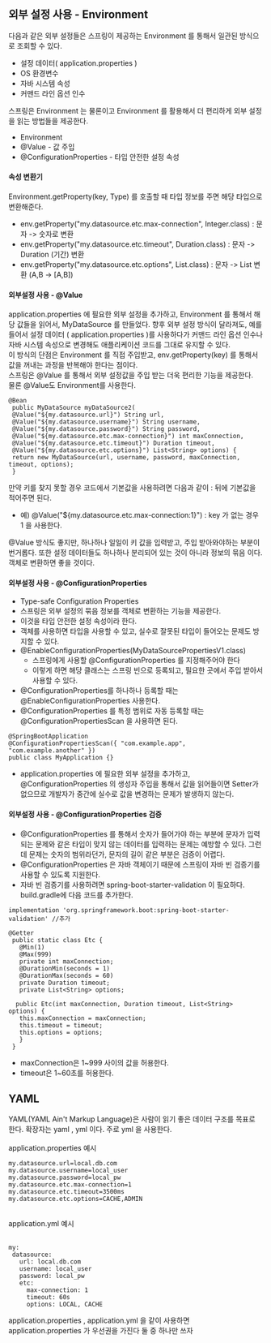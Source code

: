 ## 외부 설정 사용 - Environment
다음과 같은 외부 설정들은 스프링이 제공하는 Environment 를 통해서 일관된 방식으로 조회할 수 있다.
 - 설정 데이터( application.properties )
 - OS 환경변수
 - 자바 시스템 속성
 - 커맨드 라인 옵션 인수

스프링은 Environment 는 물론이고 Environment 를 활용해서 더 편리하게 외부 설정을 읽는 방법들을 제공한다.
 - Environment
 - @Value - 값 주입
 - @ConfigurationProperties - 타입 안전한 설정 속성

#### 속성 변환기
Environment.getProperty(key, Type) 를 호출할 때 타입 정보를 주면 해당 타입으로 변환해준다.
 - env.getProperty("my.datasource.etc.max-connection", Integer.class) : 문자 -> 숫자로 변환
 - env.getProperty("my.datasource.etc.timeout", Duration.class) : 문자 -> Duration (기간) 변환
 - env.getProperty("my.datasource.etc.options", List.class) : 문자 -> List 변환 (A,B -> [A,B])

#### 외부설정 사용 - @Value
application.properties 에 필요한 외부 설정을 추가하고, Environment 를 통해서 해당 값들을 읽어서, MyDataSource 를 만들었다. 향후 외부 설정 방식이 달라져도, 예를 들어서 설정 데이터 ( application.properties )를 사용하다가 커맨드 라인 옵션 인수나 자바 시스템 속성으로 변경해도 애플리케이션 코드를 그대로 유지할 수 있다.
<br/>
이 방식의 단점은 Environment 를 직접 주입받고, env.getProperty(key) 를 통해서 값을 꺼내는 과정을 반복해야 한다는 점이다. <br/>
스프링은 @Value 를 통해서 외부 설정값을 주입 받는 더욱 편리한 기능을 제공한다. <br/>
물론 @Value도 Environment를 사용한다.

```
@Bean
 public MyDataSource myDataSource2(
 @Value("${my.datasource.url}") String url,
 @Value("${my.datasource.username}") String username,
 @Value("${my.datasource.password}") String password,
 @Value("${my.datasource.etc.max-connection}") int maxConnection,
 @Value("${my.datasource.etc.timeout}") Duration timeout,
 @Value("${my.datasource.etc.options}") List<String> options) {
 return new MyDataSource(url, username, password, maxConnection,
timeout, options);
 }
```

만약 키를 찾지 못할 경우 코드에서 기본값을 사용하려면 다음과 같이 : 뒤에 기본값을 적어주면 된다.
 - 예) @Value("${my.datasource.etc.max-connection:1}") : key 가 없는 경우 1 을 사용한다.

@Value 방식도 좋지만, 하나하나 일일이 키 값을 입력받고, 주입 받아와야하는 부분이 번거롭다. 또한 설정 데이터들도 하나하나 분리되어 있는 것이 아니라 정보의 묶음 이다. 객체로 변환하면 좋을 것이다.

#### 외부설정 사용 - @ConfigurationProperties
 - Type-safe Configuration Properties
 - 스프링은 외부 설정의 묶음 정보를 객체로 변환하는 기능을 제공한다.
 - 이것을 타입 안전한 설정 속성이라 한다.
 - 객체를 사용하면 타입을 사용할 수 있고, 실수로 잘못된 타입이 들어오는 문제도 방지할 수 있다.
 - @EnableConfigurationProperties(MyDataSourcePropertiesV1.class)
   - 스프링에게 사용할 @ConfigurationProperties 를 지정해주어야 한다
   - 이렇게 하면 해당 클래스는 스프링 빈으로 등록되고, 필요한 곳에서 주입 받아서 사용할 수 있다.
 - @ConfigurationProperties를 하나하나 등록할 때는 @EnableConfigurationProperties 사용한다.
 - @ConfigurationProperties 를 특정 범위로 자동 등록할 때는 @ConfigurationPropertiesScan 을 사용하면 된다.

```
@SpringBootApplication
@ConfigurationPropertiesScan({ "com.example.app", "com.example.another" })
public class MyApplication {}
```
 - application.properties 에 필요한 외부 설정을 추가하고, @ConfigurationProperties 의 생성자 주입을 통해서 값을 읽어들이면 Setter가 없으므로 개발자가 중간에 실수로 값을 변경하는 문제가 발생하지 않는다.

#### 외부설정 사용 - @ConfigurationProperties 검증
 - @ConfigurationProperties 를 통해서 숫자가 들어가야 하는 부분에 문자가 입력되는 문제와 같은 타입이 맞지 않는 데이터를 입력하는 문제는 예방할 수 있다. 그런데 문제는 숫자의 범위라던가, 문자의 길이 같은 부분은 검증이 어렵다.
 - @ConfigurationProperties 은 자바 객체이기 때문에 스프링이 자바 빈 검증기를 사용할 수 있도록 지원한다.
 - 자바 빈 검증기를 사용하려면 spring-boot-starter-validation 이 필요하다. build.gradle에 다음 코드를 추가한다.
```
implementation 'org.springframework.boot:spring-boot-starter-validation' //추가
```

```
@Getter
 public static class Etc {
   @Min(1)
   @Max(999)
   private int maxConnection;
   @DurationMin(seconds = 1)
   @DurationMax(seconds = 60)
   private Duration timeout;
   private List<String> options;

  public Etc(int maxConnection, Duration timeout, List<String> options) {
   this.maxConnection = maxConnection;
   this.timeout = timeout;
   this.options = options;
   }
 }
```
 - maxConnection은 1~999 사이의 값을 허용한다.
 - timeout은 1~60초를 허용한다.


## YAML
YAML(YAML Ain't Markup Language)은 사람이 읽기 좋은 데이터 구조를 목표로 한다. 확장자는 yaml , yml 이다. 주로 yml 을 사용한다.
<br/><br/>
application.properties 예시
```
my.datasource.url=local.db.com
my.datasource.username=local_user
my.datasource.password=local_pw
my.datasource.etc.max-connection=1
my.datasource.etc.timeout=3500ms
my.datasource.etc.options=CACHE,ADMIN
```
<br/>
application.yml 예시
<br/><br/>

```
my:
 datasource:
   url: local.db.com
   username: local_user
   password: local_pw
   etc:
     max-connection: 1
     timeout: 60s
     options: LOCAL, CACHE
```

application.properties , application.yml 을 같이 사용하면 application.properties 가 우선권을 가진다 둘 중 하나만 쓰자


